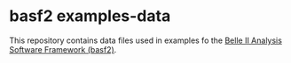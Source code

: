 basf2 examples-data
===================

This repository contains data files used in examples fo the [Belle II Analysis Software Framework (basf2)](https://github.com/belle2/basf2).
